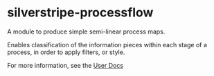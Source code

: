 silverstripe-processflow
==========================

A module to produce simple semi-linear process maps. 

Enables classification of the information pieces within each stage of a process, in order to apply filters, or style.

For more information, see the [User Docs](docs/en/userdocs.md)
